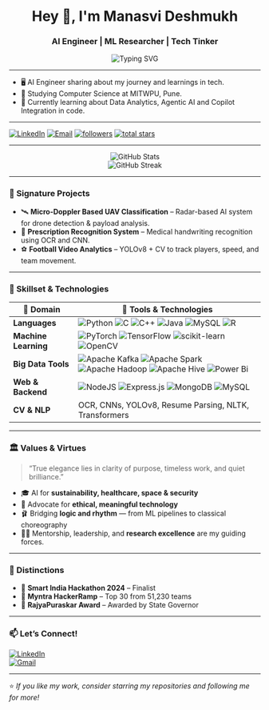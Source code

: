 <h1 align="center">Hey 👋, I'm Manasvi Deshmukh</h1>
<h3 align="center">AI Engineer | ML Researcher | Tech Tinker </h3>

<p align="center">
  <img src="https://readme-typing-svg.demolab.com?font=Fira+Code&weight=500&size=24&pause=1000&center=true&vCenter=true&width=700&lines=Crafting+Tech+that+Matters.;AI-driven+Solutions+for+Impact.;Coding+Innovation+Into+Reality." alt="Typing SVG" />
</p>

---
- 🖥 AI Engineer sharing about my journey and learnings in tech.
- 🏫 Studying Computer Science at MITWPU, Pune.
- 💭 Currently learning about Data Analytics, Agentic AI and Copilot Integration in code.
  
---
   <p align="left">
       <a href="https://www.linkedin.com/in/manasvi-deshmukh-0b4130256">
         <img alt="LinkedIn" title="Connect on LinkedIn" src="https://img.shields.io/badge/LinkedIn-blue?style=for-the-badge&logo=linkedin&logoColor=white"/></a>
     <a href="mailto:manasvideshmukh2303@gmail.com">
       <img alt="Email" title="Email Me" src="https://img.shields.io/badge/Email-D14836?style=for-the-badge&logo=gmail&logoColor=white"/></a>
      <a href="https://github.com/ManasviSDeshmukh?tab=followers">
         <img alt="followers" title="Follow me on Github" src="https://custom-icon-badges.demolab.com/github/followers/ManasviSDeshmukh?color=%23E1AD0E&labelColor=C79600&style=for-the-badge&logo=person-add&label=Follow&logoColor=white"/></a>
      <a href="https://github.com/ManasviSDeshmukh?tab=repositories&sort=stargazers">
         <img alt="total stars" title="Total stars on GitHub" src="https://custom-icon-badges.demolab.com/github/stars/ManasviSDeshmukh?color=55960c&style=for-the-badge&labelColor=488207&logo=star"/></a>
   </p>

---



<p align="center">
  <img src="https://github-readme-stats.vercel.app/api?username=ManasviSDeshmukh&show_icons=true&theme=tokyonight&hide_border=true&rank_icon=github&count_private=true" alt="GitHub Stats" />
  <br>
  <img src="https://github-readme-streak-stats.herokuapp.com?user=ManasviSDeshmukh&theme=tokyonight&hide_border=true" alt="GitHub Streak" />
</p>

---
### 🔭 Signature Projects
- 🛰 **Micro-Doppler Based UAV Classification** – Radar-based AI system for drone detection & payload analysis.
- 🧾 **Prescription Recognition System** – Medical handwriting recognition using OCR and CNN.
- ⚽ **Football Video Analytics** – YOLOv8 + CV to track players, speed, and team movement.

---
### 🧠 Skillset & Technologies

| 💼 Domain         | 🔧 Tools & Technologies |
|----------------------|-------------------------|
| **Languages**         | ![Python](https://img.shields.io/badge/python-167C80?style=for-the-badge&logo=python&logoColor=white) ![C](https://img.shields.io/badge/c-167C80.svg?style=for-the-badge&logo=c&logoColor=white) ![C++](https://img.shields.io/badge/c++-167C80.svg?style=for-the-badge&logo=c%2B%2B&logoColor=white) ![Java](https://img.shields.io/badge/java-167C80.svg?style=for-the-badge&logo=openjdk&logoColor=white) ![MySQL](https://img.shields.io/badge/mysql-167C80.svg?style=for-the-badge&logo=mysql&logoColor=white) ![R](https://img.shields.io/badge/r-167C80.svg?style=for-the-badge&logo=r&logoColor=white) |
| **Machine Learning**  | ![PyTorch](https://img.shields.io/badge/PyTorch-5277C3.svg?style=for-the-badge&logo=PyTorch&logoColor=white) 	![TensorFlow](https://img.shields.io/badge/TensorFlow-5277C3.svg?style=for-the-badge&logo=TensorFlow&logoColor=white) ![scikit-learn](https://img.shields.io/badge/scikit--learn-5277C3.svg?style=for-the-badge&logo=scikit-learn&logoColor=white) ![OpenCV](https://img.shields.io/badge/opencv-5277C3.svg?style=for-the-badge&logo=opencv&logoColor=white)|
| **Big Data Tools**    |![Apache Kafka](https://img.shields.io/badge/Apache%20Kafka-4298B8?style=for-the-badge&logo=apachekafka) ![Apache Spark](https://img.shields.io/badge/Apache%20Spark-4298B8?style=for-the-badge&logo=apachespark&logoColor=white) ![Apache Hadoop](https://img.shields.io/badge/Apache%20Hadoop-4298B8?style=for-the-badge&logo=apachehadoop&logoColor=white) ![Apache Hive](https://img.shields.io/badge/Apache%20Hive-4298B8?style=for-the-badge&logo=apachehive&logoColor=white) ![Power Bi](https://img.shields.io/badge/power_bi-4298B8?style=for-the-badge&logo=powerbi&logoColor=white)|
| **Web & Backend**     | ![NodeJS](https://img.shields.io/badge/node.js-9558B2?style=for-the-badge&logo=node.js&logoColor=white) ![Express.js](https://img.shields.io/badge/express.js-9558B2.svg?style=for-the-badge&logo=express&logoColor=white) ![MongoDB](https://img.shields.io/badge/MongoDB-9558B2.svg?style=for-the-badge&logo=mongodb&logoColor=white) ![MySQL](https://img.shields.io/badge/mysql-9558B2.svg?style=for-the-badge&logo=mysql&logoColor=white) |
| **CV & NLP**          | OCR, CNNs, YOLOv8, Resume Parsing, NLTK, Transformers |

---

### 🏛 Values & Virtues

> “True elegance lies in clarity of purpose, timeless work, and quiet brilliance.”

- 🎓 AI for **sustainability, healthcare, space & security**
- 🧠 Advocate for **ethical, meaningful technology**
- 🩰 Bridging **logic and rhythm** — from ML pipelines to classical choreography
- 👩‍🏫 Mentorship, leadership, and **research excellence** are my guiding forces.
---

### 🏅 Distinctions

- 🧠 **Smart India Hackathon 2024** – Finalist
- 👗 **Myntra HackerRamp** – Top 30 from 51,230 teams
- 🏅 **RajyaPuraskar Award** – Awarded by State Governor

---

### 📫 Let’s Connect!

[![LinkedIn](https://img.shields.io/badge/LinkedIn-blue?style=for-the-badge&logo=linkedin&logoColor=white)](https://www.linkedin.com/in/manasvi-deshmukh-0b4130256)  
[![Gmail](https://img.shields.io/badge/Email-D14836?style=for-the-badge&logo=gmail&logoColor=white)](mailto:manasvideshmukh2303@gmail.com)

---

⭐️ *If you like my work, consider starring my repositories and following me for more!*
